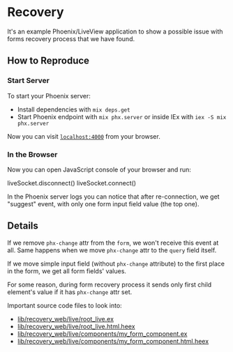 # Recovery

It's an example Phoenix/LiveView application to show a possible issue with forms
recovery process that we have found.

## How to Reproduce

### Start Server

To start your Phoenix server:

* Install dependencies with `mix deps.get`
* Start Phoenix endpoint with `mix phx.server` or inside IEx with `iex -S mix phx.server`

Now you can visit [`localhost:4000`](http://localhost:4000) from your browser.

### In the Browser

Now you can open JavaScript console of your browser and run:

liveSocket.disconnect()
liveSocket.connect()

In the Phoenix server logs you can notice that after re-connection, we get "suggest" event,
with only one form input field value (the top one).

## Details

If we remove `phx-change` attr from the `form`, we won't receive this event at all.
Same happens when we move `phx-change` attr to the `query` field itself.

If we move simple input field (without `phx-change` attribute) to the first place
in the form, we get all form fields' values.

For some reason, during form recovery process it sends only first child element's value
if it has `phx-change` attr set.

Important source code files to look into:

- [lib/recovery_web/live/root_live.ex](lib/recovery_web/live/root_live.ex)
- [lib/recovery_web/live/root_live.html.heex](lib/recovery_web/live/root_live.html.heex)
- [lib/recovery_web/live/components/my_form_component.ex](lib/recovery_web/live/components/my_form_component.ex)
- [lib/recovery_web/live/components/my_form_component.html.heex](lib/recovery_web/live/components/my_form_component.html.heex)
